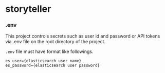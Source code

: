 # storyteller


### .env
This project controls secrets such as user id and password or API tokens via .env file on the root directory of the project.

`.env` file must have format like followings.
```
es_user={elasticsearch user name}
es_password={elasticsearch user password}
```